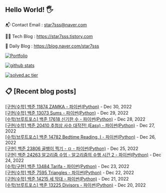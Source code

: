 ## Hello World! 🖐

📬 Contact Email : star7sss@naver.com

👨‍💻 Tech Blog : https://star7sss.tistory.com

🤪 Daily Blog : https://blog.naver.com/star7sss

[![Portfolio](https://img.shields.io/badge/Portfolio-%23000000.svg?style=for-the-badge&logo=firefox&logoColor=#FF7139)](https://fern-way-13f.notion.site/Jang-Thang-3b7b327981a2456c8ee5952eadb848b9)

[![github stats](https://github-readme-stats.vercel.app/api?username=jangThang&show_icons=true&hide_border=False)](https://star7sss.tistory.com)

[![solved.ac tier](http://mazassumnida.wtf/api/v2/generate_badge?boj=star7sss)](https://solved.ac/star7sss)

## 📋 [Recent blog posts]
[[구현/수학] 백준 11874 ZAMKA - 파이썬(Python)](https://star7sss.tistory.com/635) - Dec 30, 2022<br>
[[구현/수학] 백준 13073 Sums - 파이썬(Python)](https://star7sss.tistory.com/634) - Dec 29, 2022<br>
[[수학/브루트포스] 백준 17618 신기한 수 - 파이썬(Python)](https://star7sss.tistory.com/633) - Dec 28, 2022<br>
[[구현/수학] 백준 20410 추첨상 사수 대작전! (Easy) - 파이썬(Python)](https://star7sss.tistory.com/632) - Dec 27, 2022<br>
[[수학/브루트포스] 백준 14782 Bedtime Reading, I - 파이썬(Python)](https://star7sss.tistory.com/631) - Dec 26, 2022<br>
[[구현] 백준 23806 골뱅이 찍기 - ㅁ - 파이썬(Python)](https://star7sss.tistory.com/630) - Dec 25, 2022<br>
[[구현] 백준 24263 알고리즘 수업 - 알고리즘의 수행 시간 2 - 파이썬(Python)](https://star7sss.tistory.com/629) - Dec 24, 2022<br>
[[수학/구현] 백준 13484 Tarifa - 파이썬(Python)](https://star7sss.tistory.com/628) - Dec 23, 2022<br>
[[구현/수학] 백준 7595 Triangles - 파이썬(Python)](https://star7sss.tistory.com/627) - Dec 22, 2022<br>
[[구현/수학] 백준 14215 세 막대 - 파이썬(Python)](https://star7sss.tistory.com/626) - Dec 21, 2022<br>
[[수학/브루트포스] 백준 13225 Divisors - 파이썬(Python)](https://star7sss.tistory.com/625) - Dec 20, 2022<br>
